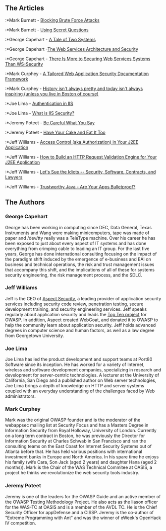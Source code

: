 ## The Articles

:\*Mark Burnett - [Blocking Brute Force
Attacks](Blocking_Brute_Force_Attacks "wikilink")

:\*Mark Burnett - [Using Secret
Questions](Using_Secret_Questions "wikilink")

:\*George Capehart - [A Tale of Two
Systems](A_Tale_of_Two_Systems "wikilink")

:\*George Capehart -[The Web Services Architecture and
Security](Web_Services_Architecture_and_Security "wikilink")

:\*George Capehart - [There Is More to Securing Web Services Systems
Than
WS-Security](Theres_More_to_Securing_Web_Services_Systems_Than_WS-Security "wikilink")

:\*Mark Curphey - [A Tailored Web Application Security Documentation
Framework](Documentation_Framework "wikilink")

:\*Mark Curphey - [History isn't always pretty and today isn't always
inspiring (unless you live in Boston of
course)](History_Isnt_Always_Pretty "wikilink")

:\*Joe Lima - [Authentication in IIS](Authentication_In_IIS "wikilink")

:\*Joe Lima - [What is IIS Security?](What_is_IIS_Security "wikilink")

:\*Jeremy Poteet - [Be Careful What You
Say](Be_Careful_What_You_Say "wikilink")

:\*Jeremy Poteet - [Have Your Cake and Eat It
Too](Have_Your_Cake_and_Eat_It_Too "wikilink")

:\*Jeff Williams - [Access Control (aka Authorization) in Your J2EE
Application](Access_Control_In_Your_J2EE_Application "wikilink")

:\*Jeff Williams - [How to Build an HTTP Request Validation Engine for
Your J2EE
Application](How_to_Build_an_HTTP_Request_Validation_Engine_for_Your_J2EE_Application "wikilink")

:\*Jeff Williams - [Let's Sue the Idiots -- Security, Software,
Contracts, and Lawyers](Let's_Sue_The_Idiots "wikilink")

:\*Jeff Williams - [Trustworthy Java - Are Your Apps
Bulletproof?](Trustworthy_Java "wikilink")

## The Authors

### George Capehart

George has been working in computing since DEC, Data General, Texas
Instruments and Wang were making minicomputers, tape was made of paper
and /dev/tty really was a TeleType machine. Over his career he has been
exposed to just about every aspect of IT systems and has done everything
from crimping cable to leading an IT group. For the last five years,
George has done international consulting focusing on the impact of the
paradigm shift induced by the emergence of e-business and EAI on
business and technical operations, the risk and trust management issues
that accompany this shift, and the implications of all of these for
systems security engineering, the risk management process, and the SDLC.

### Jeff Williams

Jeff is the CEO of [Aspect Security](http://www.aspectsecurity.com), a
leading provider of application security services including security
code review, penetration testing, secure development training, and
security engineering services. Jeff speaks regularly about application
security and leads the [Top Ten
project](OWASP_Top_Ten_Project "wikilink") for OWASP. In addition,
Aspect created WebGoat, and donated it to OWASP to help the community
learn about application security. Jeff holds advanced degrees in
computer science and human factors, as well as a law degree from
Georgetown University.

### Joe Lima

Joe Lima has led the product development and support teams at Port80
Software since its inception. He has worked for a variety of Internet,
wireless and software development companies, specializing in research
and development for server-centric technologies. A lecturer at the
University of California, San Diego and a published author on Web server
technologies, Joe Lima brings a depth of knowledge on HTTP and server
systems coupled with an everyday understanding of the challenges faced
by Web administrators.

### Mark Curphey

Mark was the original OWASP founder and is the moderator of the
webappsec mailing list at Security Focus and has a Masters Degree in
Information Security from Royal Holloway, University of London.
Currently on a long term contract in Boston, he was previously the
Director for Information Security at Charles Schwab in San Francisco and
ran the consulting teams on the East Coast for Internet Security Systems
out of Atlanta before that. He has held various positions with
international investment banks in Europe and North America. In his spare
time he enjoys his family (wife Cara, Son Jack (aged 2 years) and
daughter Hana (aged 2 months)). Mark is the Chair of the WAS Technical
Commitee at OASIS, a project he thinks we revolutionize the web security
tools industry.

### Jeremy Poteet

Jeremy is one of the leaders for the OWASP Guide and an active member of
the OWASP Testing Methodology Project. He also acts as the liason
officer for the WAS-TC at OASIS and is a member of the AVDL TC. He is
the Chief Security Officer for appDefense and a CISSP. Jeremy is the
co-author of "Extreme Programming with Ant" and was the winner of
eWeek's OpenHack IV competition.